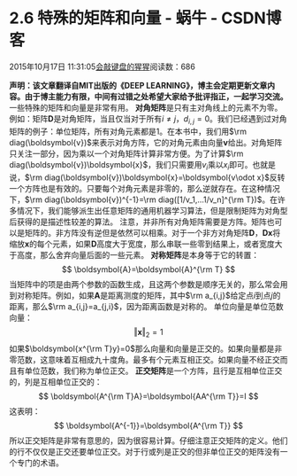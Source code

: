 
# 2.6 特殊的矩阵和向量 - 蜗牛 - CSDN博客


2015年10月17日 11:31:05[会敲键盘的猩猩](https://me.csdn.net/u010182633)阅读数：686


**声明：该文章翻译自MIT出版的《DEEP LEARNING》，博主会定期更新文章内容。由于博主能力有限，中间有过错之处希望大家给予批评指正，一起学习交流。**
一些特殊的矩阵和向量是非常有用。
**对角矩阵**是只有主对角线上的元素不为零。例如：矩阵$\boldsymbol{D}$是对角矩阵，当且仅当对于所有$i \neq j$，$d_{i,j}=0$。我们已经遇到过对角矩阵的例子：单位矩阵，所有对角元素都是1。在本书中，我们用$\rm diag(\boldsymbol{v})$来表示对角方阵，它的对角元素由向量$\boldsymbol{v}$给出。对角矩阵只关注一部分，因为乘以一个对角矩阵计算非常方便。为了计算$\rm diag(\boldsymbol{v})\boldsymbol{x}$，我们只需要用$v_i$乘以$x_i$即可。也就是说，$\rm diag(\boldsymbol{v})\boldsymbol{x}=\boldsymbol{v\odot x}$反转一个方阵也是有效的。只要每个对角元素是非零的，那么逆就存在。在这种情况下，$\rm diag(\boldsymbol{v})^{-1}=\rm diag([1/v_1,...1/v_n]^{\rm T})$。在许多情况下，我们能够派生出任意矩阵的通用机器学习算法，但是限制矩阵为对角型后获得的是描述性较差的算法。
注意，并非所有对角矩阵需要是方阵。矩阵也可以是矩阵的。非方阵没有逆但是依然可以相乘。对于一个非方对角矩阵$\boldsymbol{D}$，$\boldsymbol{Dx}$将缩放$\boldsymbol{x}$的每个元素，如果$\boldsymbol{D}$高度大于宽度，那么串联一些零到结果上，或者宽度大于高度，那么舍弃向量后面的一些元素。
**对称矩阵**是本身等于它的转置：
$$
\boldsymbol{A}=\boldsymbol{A}^{\rm T}
$$
当矩阵中的项是由两个参数的函数生成，且这两个参数是顺序无关的，那么常会用到对称矩阵。例如，如果$\boldsymbol{A}$是距离测度的矩阵，其中$\rm a_{i,j}$给定点$i$到点$j$的距离，那么$\rm a_{i,j}=a_{j,i}$，因为距离函数是对称的。
单位向量是单位范数向量：
$$
\Vert\boldsymbol{x}\Vert_2=1
$$
如果$\boldsymbol{x^{\rm T}y}=0$那么向量和向量是正交的。如果向量都是非零范数，这意味着互相成九十度角。最多有个元素互相正交。如果向量不经正交而且有单位范数，我们称为单位正交。
**正交矩阵**是一个方阵，且行是互相单位正交的，列是互相单位正交的：
$$
\boldsymbol{A^{\rm T}A}=\boldsymbol{AA^{\rm T}}=I
$$
这表明：
$$
\boldsymbol{A^{-1}}=\boldsymbol{A^{\rm T}}
$$
所以正交矩阵是非常有意思的，因为很容易计算。仔细注意正交矩阵的定义。他们的行不仅仅是正交还要单位正交。对于行或列是正交的但非单位正交的矩阵没有一个专门的术语。

